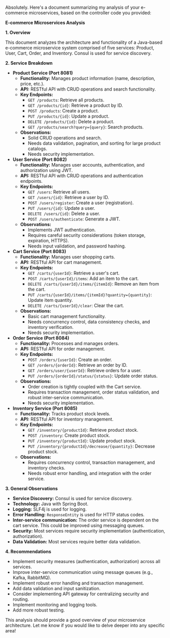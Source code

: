 Absolutely. Here's a document summarizing my analysis of your e-commerce microservices, based on the controller code you provided:

**E-commerce Microservices Analysis**

**1. Overview**

This document analyzes the architecture and functionality of a Java-based e-commerce microservice system comprised of five services: Product, User, Cart, Order, and Inventory. Consul is used for service discovery.

**2. Service Breakdown**

* **Product Service (Port 8081)**
    * **Functionality:** Manages product information (name, description, price, etc.).
    * **API:** RESTful API with CRUD operations and search functionality.
    * **Key Endpoints:**
        * `GET /products`: Retrieve all products.
        * `GET /products/{id}`: Retrieve a product by ID.
        * `POST /products`: Create a product.
        * `PUT /products/{id}`: Update a product.
        * `DELETE /products/{id}`: Delete a product.
        * `GET /products/search?query={query}`: Search products.
    * **Observations:**
        * Solid CRUD operations and search.
        * Needs data validation, pagination, and sorting for large product catalogs.
        * Needs security implementation.
* **User Service (Port 8082)**
    * **Functionality:** Manages user accounts, authentication, and authorization using JWT.
    * **API:** RESTful API with CRUD operations and authentication endpoints.
    * **Key Endpoints:**
        * `GET /users`: Retrieve all users.
        * `GET /users/{id}`: Retrieve a user by ID.
        * `POST /users/register`: Create a user (registration).
        * `PUT /users/{id}`: Update a user.
        * `DELETE /users/{id}`: Delete a user.
        * `POST /users/authenticate`: Generate a JWT.
    * **Observations:**
        * Implements JWT authentication.
        * Requires careful security considerations (token storage, expiration, HTTPS).
        * Needs input validation, and password hashing.
* **Cart Service (Port 8083)**
    * **Functionality:** Manages user shopping carts.
    * **API:** RESTful API for cart management.
    * **Key Endpoints:**
        * `GET /carts/{userId}`: Retrieve a user's cart.
        * `POST /carts/{userId}/items`: Add an item to the cart.
        * `DELETE /carts/{userId}/items/{itemId}`: Remove an item from the cart.
        * `PUT /carts/{userId}/items/{itemId}?quantity={quantity}`: Update item quantity.
        * `DELETE /carts/{userId}/clear`: Clear the cart.
    * **Observations:**
        * Basic cart management functionality.
        * Needs concurrency control, data consistency checks, and inventory verification.
        * Needs security implementation.
* **Order Service (Port 8084)**
    * **Functionality:** Processes and manages orders.
    * **API:** RESTful API for order management.
    * **Key Endpoints:**
        * `POST /orders/{userId}`: Create an order.
        * `GET /orders/{orderId}`: Retrieve an order by ID.
        * `GET /orders/user/{userId}`: Retrieve orders for a user.
        * `PUT /orders/{orderId}/status/{status}`: Update order status.
    * **Observations:**
        * Order creation is tightly coupled with the Cart service.
        * Requires transaction management, order status validation, and robust inter-service communication.
        * Needs security implementation.
* **Inventory Service (Port 8085)**
    * **Functionality:** Tracks product stock levels.
    * **API:** RESTful API for inventory management.
    * **Key Endpoints:**
        * `GET /inventory/{productId}`: Retrieve product stock.
        * `POST /inventory`: Create product stock.
        * `PUT /inventory/{productId}`: Update product stock.
        * `PUT /inventory/{productId}/decrease/{quantity}`: Decrease product stock.
    * **Observations:**
        * Requires concurrency control, transaction management, and inventory checks.
        * Needs robust error handling, and integration with the order service.

**3. General Observations**

* **Service Discovery:** Consul is used for service discovery.
* **Technology:** Java with Spring Boot.
* **Logging:** SLF4j is used for logging.
* **Error Handling:** `ResponseEntity` is used for HTTP status codes.
* **Inter-service communication:** The order service is dependent on the cart service. This could be improved using messaging queues.
* **Security:** Most services require security implementation (authentication, authorization).
* **Data Validation:** Most services require better data validation.

**4. Recommendations**

* Implement security measures (authentication, authorization) across all services.
* Improve inter-service communication using message queues (e.g., Kafka, RabbitMQ).
* Implement robust error handling and transaction management.
* Add data validation and input sanitization.
* Consider implementing API gateway for centralizing security and routing.
* Implement monitoring and logging tools.
* Add more robust testing.

This analysis should provide a good overview of your microservice architecture. Let me know if you would like to delve deeper into any specific area!

